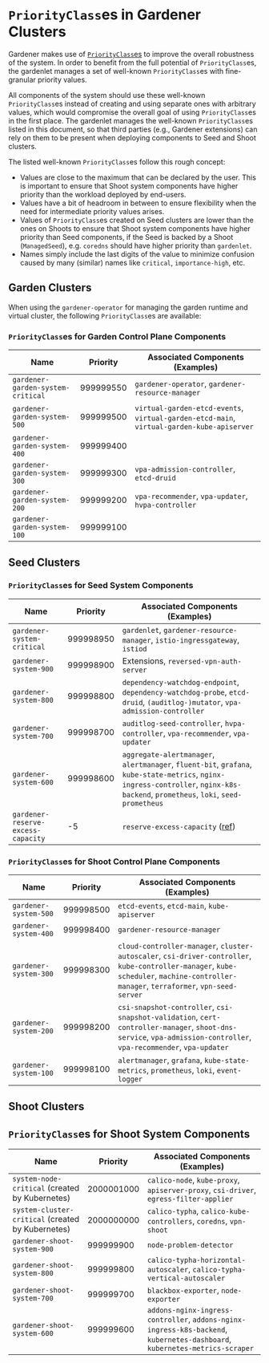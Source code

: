 # `PriorityClass`es in Gardener Clusters

Gardener makes use of [`PriorityClass`es](https://kubernetes.io/docs/concepts/scheduling-eviction/pod-priority-preemption/) to improve the overall robustness of the system.
In order to benefit from the full potential of `PriorityClass`es, the gardenlet manages a set of well-known `PriorityClass`es with fine-granular priority values.

All components of the system should use these well-known `PriorityClass`es instead of creating and using separate ones with arbitrary values, which would compromise the overall goal of using `PriorityClass`es in the first place.
The gardenlet manages the well-known `PriorityClass`es listed in this document, so that third parties (e.g., Gardener extensions) can rely on them to be present when deploying components to Seed and Shoot clusters.

The listed well-known `PriorityClass`es follow this rough concept:

- Values are close to the maximum that can be declared by the user. This is important to ensure that Shoot system components have higher priority than the workload deployed by end-users.
- Values have a bit of headroom in between to ensure flexibility when the need for intermediate priority values arises.
- Values of `PriorityClass`es created on Seed clusters are lower than the ones on Shoots to ensure that Shoot system components have higher priority than Seed components, if the Seed is backed by a Shoot (`ManagedSeed`), e.g. `coredns` should have higher priority than `gardenlet`.
- Names simply include the last digits of the value to minimize confusion caused by many (similar) names like `critical`, `importance-high`, etc.

## Garden Clusters

When using the `gardener-operator` for managing the garden runtime and virtual cluster, the following `PriorityClass`es are available:

### `PriorityClass`es for Garden Control Plane Components

| Name                              | Priority  | Associated Components (Examples)                                                          |
|---------------------------------- |-----------|-------------------------------------------------------------------------------------------|
| `gardener-garden-system-critical` | 999999550 | `gardener-operator`, `gardener-resource-manager`                                          |
| `gardener-garden-system-500`      | 999999500 | `virtual-garden-etcd-events`, `virtual-garden-etcd-main`, `virtual-garden-kube-apiserver` |
| `gardener-garden-system-400`      | 999999400 |                                                                                           |
| `gardener-garden-system-300`      | 999999300 | `vpa-admission-controller`, `etcd-druid`                                                  |
| `gardener-garden-system-200`      | 999999200 | `vpa-recommender`, `vpa-updater`, `hvpa-controller`                                       |
| `gardener-garden-system-100`      | 999999100 |                                                                                           |

## Seed Clusters

### `PriorityClass`es for Seed System Components

| Name                               | Priority  | Associated Components (Examples)                                                                                                                                                   |
|------------------------------------|-----------|------------------------------------------------------------------------------------------------------------------------------------------------------------------------------------|
| `gardener-system-critical`         | 999998950 | `gardenlet`, `gardener-resource-manager`, `istio-ingressgateway`, `istiod`                                                                                                         |
| `gardener-system-900`              | 999998900 | Extensions, `reversed-vpn-auth-server`                                                                                                                                             |
| `gardener-system-800`              | 999998800 | `dependency-watchdog-endpoint`, `dependency-watchdog-probe`, `etcd-druid`, `(auditlog-)mutator`, `vpa-admission-controller`                                                        |
| `gardener-system-700`              | 999998700 | `auditlog-seed-controller`, `hvpa-controller`, `vpa-recommender`, `vpa-updater`                                                                                                    |
| `gardener-system-600`              | 999998600 | `aggregate-alertmanager`, `alertmanager`, `fluent-bit`, `grafana`, `kube-state-metrics`, `nginx-ingress-controller`, `nginx-k8s-backend`, `prometheus`, `loki`,  `seed-prometheus` |
| `gardener-reserve-excess-capacity` | -5        | `reserve-excess-capacity` ([ref](https://github.com/gardener/gardener/pull/6135))                                                                                                  |

### `PriorityClass`es for Shoot Control Plane Components

| Name                  | Priority  | Associated Components (Examples)                                                                                                                                                       |
|-----------------------|-----------|----------------------------------------------------------------------------------------------------------------------------------------------------------------------------------------|
| `gardener-system-500` | 999998500 | `etcd-events`, `etcd-main`, `kube-apiserver`                                                                                                                                           |
| `gardener-system-400` | 999998400 | `gardener-resource-manager`                                                                                                                                                            |
| `gardener-system-300` | 999998300 | `cloud-controller-manager`, `cluster-autoscaler`, `csi-driver-controller`, `kube-controller-manager`, `kube-scheduler`, `machine-controller-manager`, `terraformer`, `vpn-seed-server` |
| `gardener-system-200` | 999998200 | `csi-snapshot-controller`, `csi-snapshot-validation`, `cert-controller-manager`, `shoot-dns-service`, `vpa-admission-controller`, `vpa-recommender`, `vpa-updater`                     |
| `gardener-system-100` | 999998100 | `alertmanager`, `grafana`, `kube-state-metrics`, `prometheus`, `loki`, `event-logger`                                                                       |

## Shoot Clusters

## `PriorityClass`es for Shoot System Components

| Name                                              | Priority   | Associated Components (Examples)                                                                                            |
|---------------------------------------------------|------------|-----------------------------------------------------------------------------------------------------------------------------|
| `system-node-critical` (created by Kubernetes)    | 2000001000 | `calico-node`, `kube-proxy`, `apiserver-proxy`, `csi-driver`, `egress-filter-applier`                                       |
| `system-cluster-critical` (created by Kubernetes) | 2000000000 | `calico-typha`, `calico-kube-controllers`, `coredns`, `vpn-shoot`                                                           |
| `gardener-shoot-system-900`                       | 999999900  | `node-problem-detector`                                                                                                     |
| `gardener-shoot-system-800`                       | 999999800  | `calico-typha-horizontal-autoscaler`, `calico-typha-vertical-autoscaler`                                                    |
| `gardener-shoot-system-700`                       | 999999700  | `blackbox-exporter`, `node-exporter`                                                                                        |
| `gardener-shoot-system-600`                       | 999999600  | `addons-nginx-ingress-controller`, `addons-nginx-ingress-k8s-backend`, `kubernetes-dashboard`, `kubernetes-metrics-scraper` |
